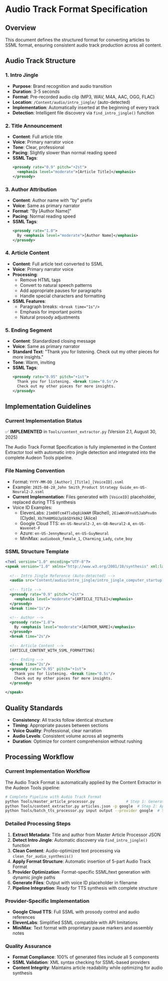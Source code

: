 # Audio Track Format Specification

## Overview
This document defines the structured format for converting articles to SSML format, ensuring consistent audio track production across all content.

## Audio Track Structure

### 1. Intro Jingle
- **Purpose**: Brand recognition and audio transition
- **Duration**: 3-5 seconds
- **Format**: Pre-recorded audio clip (MP3, WAV, M4A, AAC, OGG, FLAC)
- **Location**: `/Content/audio/intro_jingle/` (auto-detected)
- **Implementation**: Automatically inserted at the beginning of every track
- **Detection**: Intelligent file discovery via `find_intro_jingle()` function

### 2. Title Announcement
- **Content**: Full article title
- **Voice**: Primary narrator voice
- **Tone**: Clear, professional
- **Pacing**: Slightly slower than normal reading speed
- **SSML Tags**: 
  ```xml
  <prosody rate="0.9" pitch="+2st">
    <emphasis level="moderate">[Article Title]</emphasis>
  </prosody>
  ```

### 3. Author Attribution
- **Content**: Author name with "by" prefix
- **Voice**: Same as primary narrator
- **Format**: "By [Author Name]"
- **Pacing**: Normal reading speed
- **SSML Tags**:
  ```xml
  <prosody rate="1.0">
    By <emphasis level="moderate">[Author Name]</emphasis>
  </prosody>
  ```

### 4. Article Content
- **Content**: Full article text converted to SSML
- **Voice**: Primary narrator voice
- **Processing**: 
  - Remove HTML tags
  - Convert to natural speech patterns
  - Add appropriate pauses for paragraphs
  - Handle special characters and formatting
- **SSML Features**:
  - Paragraph breaks: `<break time="1s"/>`
  - Emphasis for important points
  - Natural prosody adjustments

### 5. Ending Segment
- **Content**: Standardized closing message
- **Voice**: Same as primary narrator
- **Standard Text**: "Thank you for listening. Check out my other pieces for more insights."
- **Tone**: Warm, inviting
- **SSML Tags**:
  ```xml
  <prosody rate="0.95" pitch="+1st">
    Thank you for listening. <break time="0.5s"/> 
    Check out my other pieces for more insights.
  </prosody>
  ```

## Implementation Guidelines

### Current Implementation Status
✅ **IMPLEMENTED** in `Tools/content_extractor.py` (Version 2.1, August 30, 2025)

The Audio Track Format Specification is fully implemented in the Content Extractor tool with automatic intro jingle detection and integrated into the complete Audeon Tools pipeline.

### File Naming Convention
- Format: `YYYY-MM-DD_[Author]_[Title]_[VoiceID].ssml`
- Example: `2025-08-28_John Smith_Product Strategy Guide_en-US-Neural2-J.ssml`
- **Current Implementation**: Files generated with `[VoiceID]` placeholder, replaced during TTS synthesis
- Voice ID Examples:
  - ElevenLabs: `21m00Tcm4TlvDq8ikWAM` (Rachel), `2EiwWnXFnvU5JabPnv8n` (Clyde), `Xb7hH8MSUJpSbSDYk0k2` (Alice)
  - Google Cloud TTS: `en-US-Neural2-J`, `en-GB-Neural2-A`, `en-US-Wavenet-F`
  - Azure: `en-US-JennyNeural`, `en-US-GuyNeural`
  - MiniMax: `audiobook_female_1`, `Charming_Lady`, `cute_boy`

### SSML Structure Template
```xml
<?xml version="1.0" encoding="UTF-8"?>
<speak version="1.0" xmlns="http://www.w3.org/2001/10/synthesis" xml:lang="en-US">
  
  <!-- Intro Jingle Reference (Auto-detected) -->
  <audio src="Content/audio/intro_jingle/intro_jingle_computer_startup.mp3"/>
  
  <!-- Title -->
  <prosody rate="0.9" pitch="+2st">
    <emphasis level="moderate">[ARTICLE_TITLE]</emphasis>
  </prosody>
  <break time="1s"/>
  
  <!-- Author -->
  <prosody rate="1.0">
    By <emphasis level="moderate">[AUTHOR_NAME]</emphasis>
  </prosody>
  <break time="2s"/>
  
  <!-- Article Content -->
  [ARTICLE_CONTENT_WITH_SSML_FORMATTING]
  
  <!-- Ending -->
  <break time="2s"/>
  <prosody rate="0.95" pitch="+1st">
    Thank you for listening. <break time="0.5s"/> 
    Check out my other pieces for more insights.
  </prosody>
  
</speak>
```

## Quality Standards
- **Consistency**: All tracks follow identical structure
- **Timing**: Appropriate pauses between sections
- **Voice Quality**: Professional, clear narration
- **Audio Levels**: Consistent volume across all segments
- **Duration**: Optimize for content comprehension without rushing

## Processing Workflow

### Current Implementation Workflow
The Audio Track Format is automatically applied by the Content Extractor in the Audeon Tools pipeline:

```bash
# Complete Pipeline with Audio Track Format
python Tools/master_article_processor.py              # Step 1: Generate enhanced JSON
python Tools/content_extractor.py articles.json -p google  # Step 2: Apply Audio Track Format  
python Tools/batch_tts_processor.py input output --provider google  # Step 3: Synthesize audio
```

### Detailed Processing Steps
1. **Extract Metadata**: Title and author from Master Article Processor JSON
2. **Detect Intro Jingle**: Automatic discovery via `find_intro_jingle()` function
3. **Clean Content**: Audio-optimized text processing via `clean_for_audio_synthesis()`
4. **Apply Format Structure**: Automatic insertion of 5-part Audio Track Format
5. **Provider Optimization**: Format-specific SSML/text generation with dynamic jingle paths
6. **Generate Files**: Output with voice ID placeholder in filename
7. **Pipeline Integration**: Ready for TTS synthesis with complete structure

### Provider-Specific Implementation
- **Google Cloud TTS**: Full SSML with prosody control and audio references
- **ElevenLabs**: Simplified SSML compatible with API limitations
- **MiniMax**: Text format with proprietary pause markers and assembly notes

### Quality Assurance
- **Format Compliance**: 100% of generated files include all 5 components
- **SSML Validation**: XML syntax checking for SSML-based providers
- **Content Integrity**: Maintains article readability while optimizing for audio synthesis
